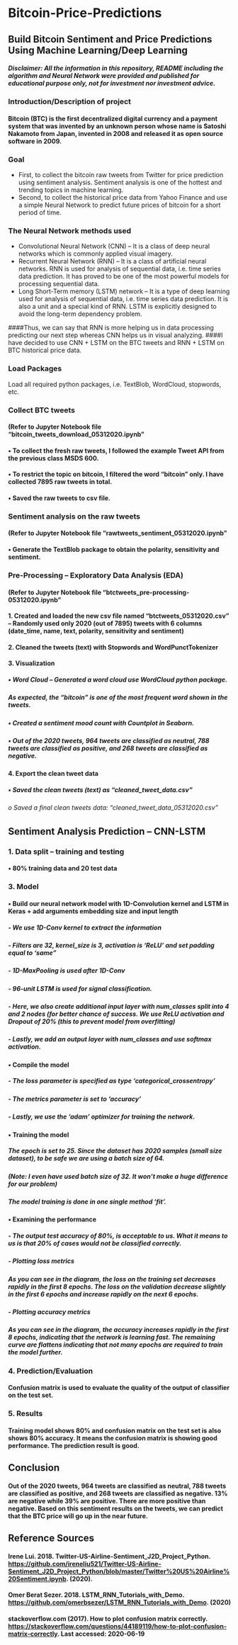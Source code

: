 # Bitcoin-Price-Predictions
## **Build Bitcoin Sentiment and Price Predictions Using Machine Learning/Deep Learning**

#### *Disclaimer: All the information in this repository, README including the algorithm and Neural Network were provided and published for educational purpose only, not for investment nor investment advice.*

### **Introduction/Description of project**

#### Bitcoin (BTC) is the first decentralized digital currency and a payment system that was invented by an unknown person whose name is Satoshi Nakamoto from Japan, invented in 2008 and released it as open source software in 2009.

### **Goal**
*	First, to collect the bitcoin raw tweets from Twitter for price prediction using sentiment analysis. Sentiment analysis is one of the hottest and trending topics in machine learning.
* Second, to collect the historical price data from Yahoo Finance and use a simple Neural Network to predict future prices of bitcoin for a short period of time.

### **The Neural Network methods used**
* Convolutional Neural Network (CNN) – It is a class of deep neural networks which is commonly applied visual imagery.
* Recurrent Neural Network (RNN) – It is a class of artificial neural networks. RNN is used for analysis of sequential data, i.e. time series data prediction. It has proved to be one of the most powerful models for processing sequential data. 
* Long Short-Term memory (LSTM) network – It is a type of deep learning used for analysis of sequential data, i.e. time series data prediction. It is also a unit and a special kind of RNN. LSTM is explicitly designed to avoid the long-term dependency problem.

####Thus, we can say that RNN is more helping us in data processing predicting our next step whereas CNN helps us in visual analyzing.
####I have decided to use CNN + LSTM on the BTC tweets and RNN + LSTM on BTC historical price data.

### **Load Packages**
Load all required python packages, i.e. TextBlob, WordCloud, stopwords, etc.

### Collect BTC tweets
#### (Refer to Jupyter Notebook file “bitcoin_tweets_download_05312020.ipynb”

#### •	To collect the fresh raw tweets, I followed the example Tweet API from the previous class MSDS 600. 

#### •	To restrict the topic on bitcoin, I filtered the word “bitcoin” only. I have collected 7895 raw tweets in total.

#### •	Saved the raw tweets to csv file.

### Sentiment analysis on the raw tweets
#### (Refer to Jupyter Notebook file “rawtweets_sentiment_05312020.ipynb”

#### •	Generate the TextBlob package to obtain the polarity, sensitivity and sentiment. 

### Pre-Processing – Exploratory Data Analysis (EDA)
#### (Refer to Jupyter Notebook file “btctweets_pre-processing-05312020.ipynb”

#### 1.	Created and loaded the new csv file named “btctweets_05312020.csv” – Randomly used only 2020 (out of 7895) tweets with 6 columns (date_time, name, text, polarity, sensitivity and sentiment)

#### 2.	Cleaned the tweets (text) with Stopwords and WordPunctTokenizer

#### 3.	Visualization
 ##### •	Word Cloud – Generated a word cloud use WordCloud python package.
 ##### As expected, the “bitcoin” is one of the most frequent word shown in the tweets.

##### •	Created a sentiment mood count with Countplot in Seaborn.

##### •	Out of the 2020 tweets, 964 tweets are classified as neutral, 788 tweets are classified as positive, and 268 tweets are classified as negative.

#### 4.	Export the clean tweet data 
 ##### •	Saved the clean tweets (text) as “cleaned_tweet_data.csv”
 ###### o	Saved a final clean tweets data: “cleaned_tweet_data_05312020.csv”


## Sentiment Analysis Prediction – CNN-LSTM

### 1.	Data split – training and testing

#### •	80% training data and 20 test data

### 3.	Model

#### •	Build our neural network model with 1D-Convolution kernel and LSTM in Keras + add arguments embedding size and input length

##### -	We use 1D-Conv kernel to extract the information
##### -	Filters are 32, kernel_size is 3, activation is ‘ReLU’ and set padding equal to ‘same”
##### -	1D-MaxPooling is used after 1D-Conv
##### -	96-unit LSTM is used for signal classification.
##### -	Here, we also create additional input layer with num_classes split into 4 and 2 nodes (for better chance of success. We use ReLU activation and Dropout of 20% (this to prevent model from overfitting)	 
##### -	Lastly, we add an output layer with num_classes and use softmax activation.

#### •	Compile the model
##### -	The loss parameter is specified as type ‘categorical_crossentropy’
##### -	The metrics parameter is set to ‘accuracy’
##### -	Lastly, we use the ‘adam’ optimizer for training the network.

#### •	Training the model
##### The epoch is set to 25. Since the dataset has 2020 samples (small size dataset), to be safe we are using a batch size of 64. 
##### (Note: I even have used batch size of 32.  It won’t make a huge difference for our problem)
##### The model training is done in one single method ‘fit’.
 
#### •	Examining the performance 
##### -	The output test accuracy of 80%, is acceptable to us. What it means to us is that 20% of cases would not be classified correctly.

##### -	Plotting loss metrics
##### As you can see in the diagram, the loss on the training set decreases rapidly in the first 8 epochs. The loss on the validation decrease slightly in the first 6 epochs and increase rapidly on the next 6 epochs. 
 	 
##### -	Plotting accuracy metrics
##### As you can see in the diagram, the accuracy increases rapidly in the first 8 epochs, indicating that the network is learning fast. The remaining curve are flattens indicating that not many epochs are required to train the model further.

### 4.	Prediction/Evaluation
#### Confusion matrix is used to evaluate the quality of the output of classifier on the test set.

### 5.	Results
#### Training model shows 80% and confusion matrix on the test set is also shows 80% accuracy. It means the confusion matrix is showing good performance. The prediction result is good.

## Conclusion
#### Out of the 2020 tweets, 964 tweets are classified as neutral, 788 tweets are classified as positive, and 268 tweets are classified as negative. 13% are negative while 39% are positive. There are more positive than negative. Based on this sentiment results on the tweets, we can predict that the BTC price will go up in the near future.


## Reference Sources

#### Irene Lui. 2018. Twitter-US-Airline-Sentiment_J2D_Project_Python. https://github.com/ireneliu521/Twitter-US-Airline-Sentiment_J2D_Project_Python/blob/master/Twitter%20US%20Airline%20Sentiment.ipynb. (2020).

#### Omer Berat Sezer. 2018. LSTM_RNN_Tutorials_with_Demo. https://github.com/omerbsezer/LSTM_RNN_Tutorials_with_Demo. (2020)

#### stackoverflow.com (2017). How to plot confusion matrix correctly. https://stackoverflow.com/questions/44189119/how-to-plot-confusion-matrix-correctly. Last accessed: 2020-06-19

```

